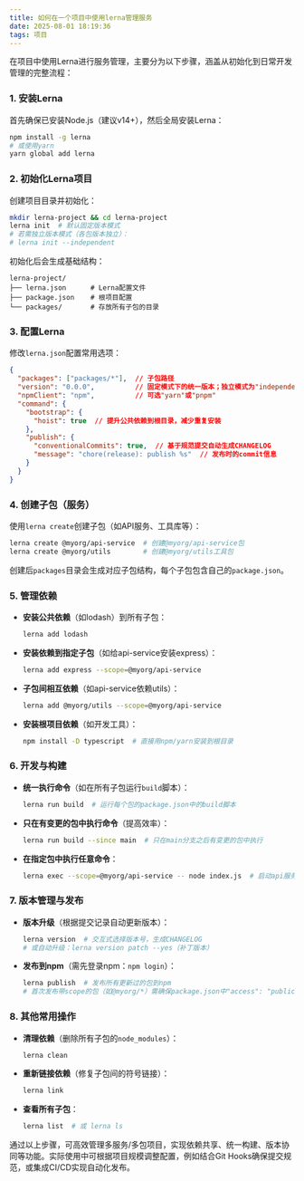 ```yaml
---
title: 如何在一个项目中使用lerna管理服务
date: 2025-08-01 18:19:36
tags: 项目
---
```

在项目中使用Lerna进行服务管理，主要分为以下步骤，涵盖从初始化到日常开发管理的完整流程：

### 1. 安装Lerna
首先确保已安装Node.js（建议v14+），然后全局安装Lerna：
```bash
npm install -g lerna
# 或使用yarn
yarn global add lerna
```

### 2. 初始化Lerna项目
创建项目目录并初始化：
```bash
mkdir lerna-project && cd lerna-project
lerna init  # 默认固定版本模式
# 若需独立版本模式（各包版本独立）：
# lerna init --independent
```

初始化后会生成基础结构：
```
lerna-project/
├── lerna.json      # Lerna配置文件
├── package.json    # 根项目配置
└── packages/       # 存放所有子包的目录
```

### 3. 配置Lerna
修改`lerna.json`配置常用选项：
```json
{
  "packages": ["packages/*"],  // 子包路径
  "version": "0.0.0",          // 固定模式下的统一版本；独立模式为"independent"
  "npmClient": "npm",          // 可选"yarn"或"pnpm"
  "command": {
    "bootstrap": {
      "hoist": true  // 提升公共依赖到根目录，减少重复安装
    },
    "publish": {
      "conventionalCommits": true,  // 基于规范提交自动生成CHANGELOG
      "message": "chore(release): publish %s"  // 发布时的commit信息
    }
  }
}
```

### 4. 创建子包（服务）
使用`lerna create`创建子包（如API服务、工具库等）：
```bash
lerna create @myorg/api-service  # 创建@myorg/api-service包
lerna create @myorg/utils        # 创建@myorg/utils工具包
```

创建后`packages`目录会生成对应子包结构，每个子包包含自己的`package.json`。

### 5. 管理依赖
- **安装公共依赖**（如lodash）到所有子包：
  ```bash
  lerna add lodash
  ```

- **安装依赖到指定子包**（如给api-service安装express）：
  ```bash
  lerna add express --scope=@myorg/api-service
  ```

- **子包间相互依赖**（如api-service依赖utils）：
  ```bash
  lerna add @myorg/utils --scope=@myorg/api-service
  ```

- **安装根项目依赖**（如开发工具）：
  ```bash
  npm install -D typescript  # 直接用npm/yarn安装到根目录
  ```

### 6. 开发与构建
- **统一执行命令**（如在所有子包运行`build`脚本）：
  ```bash
  lerna run build  # 运行每个包的package.json中的build脚本
  ```

- **只在有变更的包中执行命令**（提高效率）：
  ```bash
  lerna run build --since main  # 只在main分支之后有变更的包中执行
  ```

- **在指定包中执行任意命令**：
  ```bash
  lerna exec --scope=@myorg/api-service -- node index.js  # 启动api服务
  ```

### 7. 版本管理与发布
- **版本升级**（根据提交记录自动更新版本）：
  ```bash
  lerna version  # 交互式选择版本号，生成CHANGELOG
  # 或自动升级：lerna version patch --yes（补丁版本）
  ```

- **发布到npm**（需先登录npm：`npm login`）：
  ```bash
  lerna publish  # 发布所有更新过的包到npm
  # 首次发布带scope的包（如@myorg/*）需确保package.json中"access": "public"
  ```

### 8. 其他常用操作
- **清理依赖**（删除所有子包的`node_modules`）：
  ```bash
  lerna clean
  ```

- **重新链接依赖**（修复子包间的符号链接）：
  ```bash
  lerna link
  ```

- **查看所有子包**：
  ```bash
  lerna list  # 或 lerna ls
  ```

通过以上步骤，可高效管理多服务/多包项目，实现依赖共享、统一构建、版本协同等功能。实际使用中可根据项目规模调整配置，例如结合Git Hooks确保提交规范，或集成CI/CD实现自动化发布。